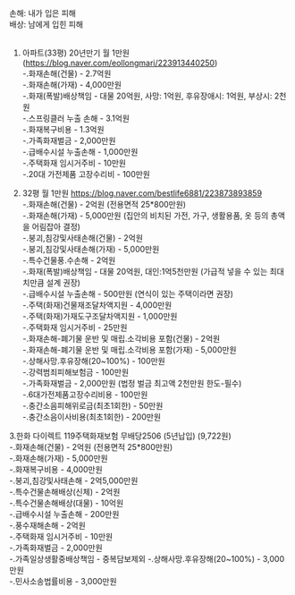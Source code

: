 손해: 내가 입은 피해<br/>
배상: 남에게 입힌 피해<br/><br/>

1. 아파트(33평) 20년만기 월 1만원 (https://blog.naver.com/eollongmari/223913440250) <br/>
-.화재손해(건물) - 2.7억원 <br/> 
-.화재손해(가재) - 4,000만원 <br/>
-.화재(폭발)배상책임 - 대물 20억원, 사망: 1억원, 후유장애시: 1억원, 부상시: 2천원 <br/>
-.스프링클러 누출 손해 - 3.1억원 <br/>
-.화재복구비용 - 1.3억원 <br/>
-.가족화재벌금 - 2,000만원 <br/>
-.급배수시설 누출손해 - 1,000만원 <br/>
-.주택화재 임시거주비 - 10만원 <br/>
-.20대 가전제품 고장수리비 - 100만원 <br/>


2. 32평 월 1만원 https://blog.naver.com/bestlife6881/223873893859 <br/>
-.화재손해(건물) - 2억원 (전용면적 25*800만원)<br/> 
-.화재손해(가재) - 5,000만원 (집안의 비치된 가전, 가구, 생활용품, 옷 등의 총액을 어림잡아 결정)<br/> 
-.붕괴,침강및사태손해(건물) - 2억원 <br/>
-.붕괴,침강및사태손해(가재) - 5,000만원 <br/>
-.특수건물풍.수손해 - 2억원 <br/>
-.화재(폭발)배상책임 - 대물 20억원, 대인:1억5천만원 (가급적 넣을 수 있는 최대치만큼 설계 권장)<br/>
-.급배수시설 누출손해 - 500만원  (연식이 있는 주택이라면 권장)<br/>
-.주택(화재)건물재조달차액지원 - 4,000만원 <br/>
-.주택(화재)가재도구조달차액지원 - 1,000만원 <br/>
-.주택화재 임시거주비 - 25만원 <br/>
-.화재손해-폐기물 운반 및 매립.소각비용 포함(건물) - 2억원 <br/> 
-.화재손해-폐기물 운반 및 매립.소각비용 포함(가재) - 5,000만원 <br/>
-.상해사망.후유장해(20~100%) - 100만원 <br/>
-.강력범죄피해보험금 - 100만원 <br/>
-.가족화재벌금 - 2,000만원 (법정 벌금 최고액 2천만원 한도-필수) <br/> 
-.6대가전제품고장수리비용 - 100만원 <br/>
-.충간소음피해위로금(최초1회한) - 50만원 <br/> 
-.충간소음이사비용(최초1회한) - 200만원 <br/>

3.한화 다이렉트 119주택화재보험 무배당2506 (5년납입) (9,722원)<br/> 
-.화재손해(건물) - 2억원 (전용면적 25*800만원)<br/> 
-.화재손해(가재) - 5,000만원 <br/>
-.화재복구비용 - 4,000만원 <br/>
-.붕괴,침강및사태손해 - 2억5,000만원 <br/>
-.특수건물손해배상(신체) - 2억원 <br/>
-.특수건물손해배상(대물) - 10억원 <br/>
-.급배수시설 누출손해 - 200만원 <br/>
-.풍수재해손해 - 2억원 <br/>
-.주택화재 임시거주비 - 10만원 <br/>
-.가족화재벌금 - 2,000만원 <br/>
-.가족일상생활중배상책임 - 중복담보제외
-.상해사망.후유장해(20~100%) - 3,000만원 <br/>
-.민사소송법률비용 - 3,000만원 <br/>


